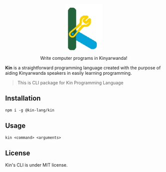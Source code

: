 <p align="center">
  <a href="https://kinlang.dev/" target="blank"><img src="https://github.com/kin-lang/kin/blob/main/public/kin-logo.svg" width="120" alt="Kin Logo" /></a>
</p>

<p align="center">Write computer programs in Kinyarwanda! </p>

**Kin** is a straightforward programming language created with the purpose of aiding Kinyarwanda speakers in easily learning programming.

> This is CLI package for Kin Programming Language

## Installation

```shell
npm i -g @kin-lang/kin
```

## Usage

```shell
kin <command> <arguments>
```

## License

Kin's CLI is under MIT license.
